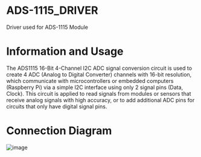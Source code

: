 # ADS-1115_DRIVER
Driver used for ADS-1115 Module
# Information and Usage
The ADS1115 16-Bit 4-Channel I2C ADC signal conversion circuit is used to create 4 ADC (Analog to Digital Converter) channels with 16-bit resolution, which communicate with microcontrollers or embedded computers (Raspberry Pi) via a simple I2C interface using only 2 signal pins (Data, Clock). This circuit is applied to read signals from modules or sensors that receive analog signals with high accuracy, or to add additional ADC pins for circuits that only have digital signal pins.
# Connection Diagram
![image](https://github.com/user-attachments/assets/6a32c212-bdd7-445a-8294-f3ec2c493e12)

